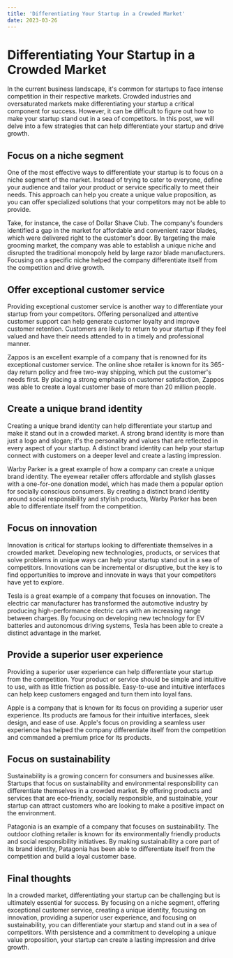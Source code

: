 ```yaml
---
title: 'Differentiating Your Startup in a Crowded Market'
date: 2023-03-26
---
```


# Differentiating Your Startup in a Crowded Market

In the current business landscape, it's common for startups to face intense competition in their respective markets. Crowded industries and oversaturated markets make differentiating your startup a critical component for success. However, it can be difficult to figure out how to make your startup stand out in a sea of competitors. In this post, we will delve into a few strategies that can help differentiate your startup and drive growth.

## Focus on a niche segment

One of the most effective ways to differentiate your startup is to focus on a niche segment of the market. Instead of trying to cater to everyone, define your audience and tailor your product or service specifically to meet their needs. This approach can help you create a unique value proposition, as you can offer specialized solutions that your competitors may not be able to provide.

Take, for instance, the case of Dollar Shave Club. The company's founders identified a gap in the market for affordable and convenient razor blades, which were delivered right to the customer's door. By targeting the male grooming market, the company was able to establish a unique niche and disrupted the traditional monopoly held by large razor blade manufacturers. Focusing on a specific niche helped the company differentiate itself from the competition and drive growth.

## Offer exceptional customer service

Providing exceptional customer service is another way to differentiate your startup from your competitors. Offering personalized and attentive customer support can help generate customer loyalty and improve customer retention. Customers are likely to return to your startup if they feel valued and have their needs attended to in a timely and professional manner.

Zappos is an excellent example of a company that is renowned for its exceptional customer service. The online shoe retailer is known for its 365-day return policy and free two-way shipping, which put the customer's needs first. By placing a strong emphasis on customer satisfaction, Zappos was able to create a loyal customer base of more than 20 million people.

## Create a unique brand identity

Creating a unique brand identity can help differentiate your startup and make it stand out in a crowded market. A strong brand identity is more than just a logo and slogan; it's the personality and values that are reflected in every aspect of your startup. A distinct brand identity can help your startup connect with customers on a deeper level and create a lasting impression.

Warby Parker is a great example of how a company can create a unique brand identity. The eyewear retailer offers affordable and stylish glasses with a one-for-one donation model, which has made them a popular option for socially conscious consumers. By creating a distinct brand identity around social responsibility and stylish products, Warby Parker has been able to differentiate itself from the competition.

## Focus on innovation

Innovation is critical for startups looking to differentiate themselves in a crowded market. Developing new technologies, products, or services that solve problems in unique ways can help your startup stand out in a sea of competitors. Innovations can be incremental or disruptive, but the key is to find opportunities to improve and innovate in ways that your competitors have yet to explore.

Tesla is a great example of a company that focuses on innovation. The electric car manufacturer has transformed the automotive industry by producing high-performance electric cars with an increasing range between charges. By focusing on developing new technology for EV batteries and autonomous driving systems, Tesla has been able to create a distinct advantage in the market.

## Provide a superior user experience

Providing a superior user experience can help differentiate your startup from the competition. Your product or service should be simple and intuitive to use, with as little friction as possible. Easy-to-use and intuitive interfaces can help keep customers engaged and turn them into loyal fans.

Apple is a company that is known for its focus on providing a superior user experience. Its products are famous for their intuitive interfaces, sleek design, and ease of use. Apple's focus on providing a seamless user experience has helped the company differentiate itself from the competition and commanded a premium price for its products.

## Focus on sustainability

Sustainability is a growing concern for consumers and businesses alike. Startups that focus on sustainability and environmental responsibility can differentiate themselves in a crowded market. By offering products and services that are eco-friendly, socially responsible, and sustainable, your startup can attract customers who are looking to make a positive impact on the environment.

Patagonia is an example of a company that focuses on sustainability. The outdoor clothing retailer is known for its environmentally friendly products and social responsibility initiatives. By making sustainability a core part of its brand identity, Patagonia has been able to differentiate itself from the competition and build a loyal customer base.

## Final thoughts

In a crowded market, differentiating your startup can be challenging but is ultimately essential for success. By focusing on a niche segment, offering exceptional customer service, creating a unique identity, focusing on innovation, providing a superior user experience, and focusing on sustainability, you can differentiate your startup and stand out in a sea of competitors. With persistence and a commitment to developing a unique value proposition, your startup can create a lasting impression and drive growth.
